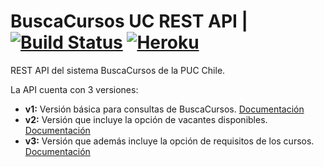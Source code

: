 # BuscaCursos UC REST API  | [![Build Status](https://travis-ci.com/igbasly/BC_API.svg?token=rvsCi5nQd3Zv6KdSdS54&branch=master)](https://travis-ci.com/igbasly/BC_API) [![Heroku](https://heroku-badge.herokuapp.com/?app=buscacursos-api&root=favicon.ico)]()
REST API del sistema BuscaCursos de la PUC Chile.

La API cuenta con 3 versiones:
* **v1:** Versión básica para consultas de BuscaCursos. [Documentación](/BC_API/documentation_v1.html)
* **v2:** Versión que incluye la opción de vacantes disponibles. [Documentación](/BC_API/documentation_v2.html)
* **v3:** Versión que además incluye la opción de requisitos de los cursos. [Documentación](/BC_API/documentation_v3.html)